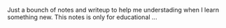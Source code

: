Just a bounch of notes and writeup to help me understading 
when I learn something new. This notes is only for educational ... 
